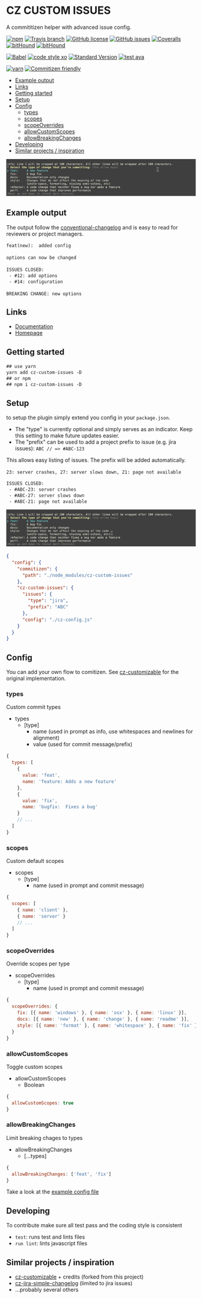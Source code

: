 # CZ CUSTOM ISSUES

A commititizen helper with advanced issue config.

[![npm](https://img.shields.io/npm/v/cz-custom-issues.svg?style=flat-square)](https://www.npmjs.com/package/cz-custom-issues)
[![Travis branch](https://img.shields.io/travis/sinnerschrader/cz-custom-issues/master.svg?style=flat-square)](https://travis-ci.org/sinnerschrader/cz-custom-issues)
[![GitHub license](https://img.shields.io/badge/license-MIT-blue.svg?style=flat-square)](https://raw.githubusercontent.com/sinnerschrader/cz-custom-issues/master/LICENSE)
[![GitHub issues](https://img.shields.io/github/issues/sinnerschrader/cz-custom-issues.svg?style=flat-square)](https://github.com/sinnerschrader/cz-custom-issues/issues)
[![Coveralls](https://img.shields.io/coveralls/sinnerschrader/cz-custom-issues.svg?style=flat-square)](https://coveralls.io/github/sinnerschrader/cz-custom-issues)
[![bitHound](https://img.shields.io/bithound/code/github/sinnerschrader/cz-custom-issues.svg?style=flat-square)](https://www.bithound.io/github/sinnerschrader/cz-custom-issues)
[![bitHound](https://img.shields.io/bithound/devDependencies/github/sinnerschrader/cz-custom-issues.svg?style=flat-square)](https://www.bithound.io/github/sinnerschrader/cz-custom-issues)

[![Babel](https://img.shields.io/badge/babel-stage--2-f5da55.svg?style=flat-square)](http://babeljs.io/docs/plugins/preset-stage-2/)
[![code style xo](https://img.shields.io/badge/code_style-XO-64d8c7.svg?style=flat-square)](https://github.com/sindresorhus/xo)
[![Standard Version](https://img.shields.io/badge/release-standard%20version-44aa44.svg?style=flat-square)](https://github.com/conventional-changelog/standard-version)
[![test ava](https://img.shields.io/badge/test-🚀_AVA-0e1d5c.svg?style=flat-square)](https://github.com/avajs/ava)

[![yarn](https://img.shields.io/badge/yarn-friendly-2c8ebb.svg?style=flat-square)](https://yarnpkg.com/)
[![Commitizen friendly](https://img.shields.io/badge/commitizen-friendly-44aa44.svg?style=flat-square)](http://commitizen.github.io/cz-cli/)

<!-- toc -->

- [Example output](#example-output)
- [Links](#links)
- [Getting started](#getting-started)
- [Setup](#setup)
- [Config](#config)
  * [types](#types)
  * [scopes](#scopes)
  * [scopeOverrides](#scopeoverrides)
  * [allowCustomScopes](#allowcustomscopes)
  * [allowBreakingChanges](#allowbreakingchanges)
- [Developing](#developing)
- [Similar projects / inspiration](#similar-projects--inspiration)

<!-- tocstop -->

![example gif](https://raw.githubusercontent.com/sinnerschrader/cz-custom-issues/master/cz.gif)

## Example output

The output follow the [conventional-changelog](https://github.com/conventional-changelog/conventional-changelog)
and is easy to read for reviewers or project managers.

```shell
feat(new):  added config

options can now be changed

ISSUES CLOSED:
 - #12: add options
 - #14: configuration

BREAKING CHANGE: new options
```


## Links
* [Documentation](https://sinnerschrader.github.io/cz-custom-issues/api/)
* [Homepage](https://sinnerschrader.github.io/cz-custom-issues/)

## Getting started

```
## use yarn
yarn add cz-custom-issues -D
## or npm
## npm i cz-custom-issues -D
```

## Setup

to setup the plugin simply extend you config in your `package.json`.

* The "type" is currently optional and simply serves as an indicator. Keep this setting to make future updates easier.
* The "prefix" can be used to add a project prefix to issue (e.g. jira issues): `ABC // => #ABC-123`

This allows easy listing of issues. The prefix will be added automatically.

`23: server crashes, 27: server slows down, 21: page not available`

```
ISSUES CLOSED:
 - #ABC-23: server crashes
 - #ABC-27: server slows down
 - #ABC-21: page not available
```

![example gif](https://raw.githubusercontent.com/sinnerschrader/cz-custom-issues/master/cz2.gif)

```json
{
  "config": {
    "commitizen": {
      "path": "./node_modules/cz-custom-issues"
    },
    "cz-custom-issues": {
      "issues": {
        "type": "jira",
        "prefix": "ABC"
      },
      "config": "./cz-config.js"
    }
  }
}
```

## Config

You can add your own flow to comitizen. See [cz-customizable](https://github.com/leonardoanalista/cz-customizable) for the original implementation.

### types

Custom commit types

- types
  - [type]
    - name (used in prompt as info, use whitespaces and newlines for alignment)
    - value (used for commit message/prefix)

```js
{
  types: [
    {
      value: 'feat',
      name: 'feature: Adds a new feature'
    },
    {
      value: 'fix',
      name: 'bugfix:  Fixes a bug'
    }
    // ...
  ]
}
```

### scopes

Custom default scopes

- scopes
  - [type]
    - name (used in prompt and commit message)

```js
{
  scopes: [
    { name: 'client' },
    { name: 'server' }
    // ...
  ]
}
```

### scopeOverrides

Override scopes per type

- scopeOverrides
  - [type]
    - name (used in prompt and commit message)

```js
{
  scopeOverrides: {
    fix: [{ name: 'windows' }, { name: 'osx' }, { name: 'linux' }],
    docs: [{ name: 'new' }, { name: 'change' }, { name: 'readme' }],
    style: [{ name: 'format' }, { name: 'whitespace' }, { name: 'fix' }]
  }
}
```

### allowCustomScopes

Toggle custom scopes

- allowCustomScopes
  - Boolean

```js
{
  allowCustomScopes: true
}
```

### allowBreakingChanges

Limit breaking chages to types

- allowBreakingChanges
  - [...types]

```js
{
  allowBreakingChanges: ['feat', 'fix']
}
```

Take a look at the [example config file](https://github.com/sinnerschrader/cz-custom-issues/blob/master/cz-config.example.js)

## Developing

To contribute make sure all test pass and the coding style is consistent

* `test`: runs test and lints files
* `run lint`: lints javascript files

## Similar projects / inspiration

- [cz-customizable](https://github.com/leonardoanalista/cz-customizable) + credits (forked from this project)
- [cz-jira-simple-changelog](https://github.com/jalopez/cz-jira-simple-changelog) (limited to jira issues)
- ...probably several others


